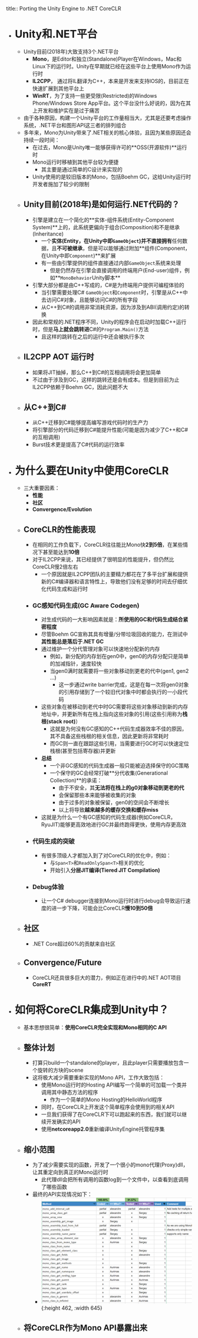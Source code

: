 title:: Porting the Unity Engine to .NET CoreCLR

- # Unity和.NET平台
	- Unity目前(2018年)大致支持3个.NET平台
		- **Mono**，是Editor和独立(Standalone)Player在Windows，Mac和Linux下的运行时。Unity在早期就已经在这些平台上使用Mono作为运行时
		- **IL2CPP**， 通过将IL翻译为C++，本来是开发来支持IOS的，目前正在快速扩展到其他平台上
		- **WinRT**，为了支持一些更受限(Restricted)的Windows Phone/Windows Store App平台。这个平台没什么好说的，因为在其上开发和维护实在是过于痛苦
	- 由于各种原因，构建一个Unity平台的工作量相当大，尤其是还要考虑操作系统，.NET平台和图形API这三者的排列组合
	- 多年来，Mono为Unity带来了.NET相关的核心体验，且因为某些原因还会持续一段时间：
		- 在过去，Mono是Unity唯一能够获得许可的**OSS(开源软件)**运行时
		- Mono运行时移植到其他平台较为便捷
			- 其主要是通过简单的C设计来实现的
		- Unity使用的是较旧版本的Mono，包括Boehm GC，这给Unity运行时开发者施加了较少的限制
	- ## Unity目前(2018年)是如何运行.NET代码的？
		- 引擎是建立在一个简化的**实体-组件系统(Entity-Component System)**上的，此系统更偏向于组合(Composition)和不是继承(Inheritance)
			- 一个**实体(Entity，在Unity中即``GameObject``)**并不**直接拥有**任何数据，且**不可被继承**，但是可以能够通过附加**组件(Component，在Unity中即``Component``)**来扩展
			- 有一些由引擎提供的组件直接通过内部``GameObject``系统来处理
				- 但是仍然存在引擎会直接调用的终端用户(End-user)组件，例如**``MonoBehavior``Unity脚本**
		- 引擎大部分都是由C++写成的，C\#是为终端用户提供可编程体验的
			- 当引擎需要处理C\# ``GameObject``和``Component``时，引擎是从C++中去访问C\#对象，且能够访问C\#的所有字段
			- 从C++到C\#的调用非常消耗资源，因为涉及到ABI(调用约定)的转换
		- 因此和常规的.NET程序不同，Unity的程序会在启动时加载C++运行时，但是**马上就会跳转进**C\#的``Program.Main()``方法
			- 且这样的跳转在之后的运行中还会被执行多次
	- ## IL2CPP AOT 运行时
		- 如果将JIT抽掉，那么C++到C\#的互相调用将会更加简单
		- 不过由于涉及到GC，这样的跳转还是会有成本。但是到目前为止IL2CPP依赖于Boehm GC，因此问题不大
	- ## 从C++到C\#
		- 从C++迁移到C\#能够提高编写游戏代码时的生产力
		- 将引擎部分的代码迁移到C\#能提升性能(可能是因为减少了C++和C\#的互相调用)
		- Burst技术更是提高了C\#代码的运行效率
- # 为什么要在Unity中使用CoreCLR
	- 三大重要因素：
		- **性能**
		- **社区**
		- **Convergence/Evolution**
	- ## CoreCLR的性能表现
		- 在相同的工作负载下，CoreCLR往往能比Mono快**2到5倍**，在某些情况下甚至能达到**10倍**
		- 对于IL2CPP来说，其已经提供了很明显的性能提升，但仍然比CoreCLR慢2倍左右
			- 一个原因就是IL2CPP团队的主要精力都花在了多平台扩展和提供新的C\#编译器和语言特性上，导致他们没有足够的时间去仔细优化代码生成和运行时
		- ### GC感知代码生成(GC Aware Codegen)
			- 对生成代码的一大影响因素就是：**所使用的GC和代码生成结合紧密程度**
			- 尽管Boehm GC宣称其具有增量/分带垃圾回收的能力，在测试中**其性能总是落后于.NET GC**
			- 通过维护一个分代管理对象可以快速地分配新的内存
				- 例如，新分配的内存划在gen0中，gen0的内存分配只是简单的加减指针，速度较快
				- 当gen0满时就需要将一些对象移动到更老的代中(gen1, gen2 ...)
					- 这一步通过write barrier完成，这是在每一次将gen0对象的引用存储到了一个较旧代对象中时都会执行的一小段代码
			- 这些对象在被移动到老代中时GC需要将这些对象移动到新的内存地址中，并更新所有在栈上指向这些对象的引用(这些引用称为**栈根(stack root)**）
				- 这就是为何没有GC感知的C++代码生成器效率不佳的原因，其不具备这些栈根的相关信息，因此更新将非常耗时
				- 而GC则一直在跟踪这些引用，当需要进行GC时可以快速定位栈根(甚至包括寄存器)并更新
			- **总结**
				- 一个非GC感知的代码生成器一般只能被迫选择保守的GC策略
				- 一个保守的GC会经常打破**分代收集(Generational Collection)**的承诺：
					- 由于不安全，其**无法将在栈上的g0对象移动到更老的代**
					- 会保留那些本来能够被收集的对象
					- 由于过多的对象被保留，gen0的空间会不断增长
					- 以上将导致**越来越多的缓存交换和缓存miss**
			- 这就是为什么一个有GC感知的代码生成器(例如CoreCLR，RyuJIT)能够更高效地进行GC并最终跑得更快，使用内存更高效
		- ### 代码生成的突破
			- 有很多顶级人才都加入到了对CoreCLR的优化中，例如：
				- 与``Span<T>``和``ReadOnlySpan<T>``相关的优化
				- 开始引入**分层JIT编译(Tiered JIT Compilation)**
		- ### Debug体验
			- 让一个C\# debugger连接到Mono运行时进行debug会导致运行速度的进一步下降，可能会比CoreCLR**慢10到50倍**
	- ## 社区
		- .NET Core超过60%的贡献来自社区
	- ## Convergence/Future
		- CoreCLR还具很多巨大的潜力，例如正在进行中的.NET AOT项目**CoreRT**
- # 如何将CoreCLR集成到Unity中？
	- 基本思想很简单：**使用CoreCLR完全实现和Mono相同的C API**
	- ## 整体计划
		- 打算只build一个standalone的player，且此player只需要播放包含一个旋转的方块的scene
		- 这将极大减少需要重新实现的Mono API，工作大致包括：
			- 使用Mono运行时的Hosting API编写一个简单的可加载一个类并调用其中静态方法的程序
				- 作为一个简单的Mono Hosting的HelloWorld程序
			- 同时，在CoreCLR上开发这个简单程序会使用到的相关API
			- 一旦我们获得了在CoreCLR下可以跑起来的东西，我们就可以继续开发确实的API
			- 使用**netcoreapp2.0**重新编译UnityEngine托管程序集
	- ## 缩小范围
		- 为了减少需要实现的函数，开发了一个很小的mono代理(Proxy)dll，让其重定向到真正的Mono运行时
			- 此代理dll会把所有调用的函数log到一个文件中，以查看到底调用了哪些函数
		- 最终的API实现情况如下：
			- ![image.png](../assets/image_1689043581959_0.png){:height 462, :width 645}
	- ## 将CoreCLR作为Mono API暴露出来
